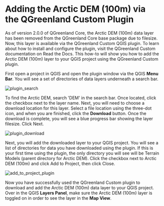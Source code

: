 # Adding the Arctic DEM (100m) via the QGreenland Custom Plugin

As of version 2.0.0 of QGreenland Core, the Arctic DEM (100m) data layer has been removed from the 
QGreenland Core base package due to filesize. Now, this layer is available via the QGreenland Custom
QGIS plugin. To learn about how to install and configure the plugin, visit the QGreenland Custom documentation
on Read the Docs. This how-to will show you how to add the Arctic DEM (100m) layer to your QGIS project
using the QGreenland Custom plugin.

First open a project in QGIS and open the plugin window via the QGIS **Menu Bar**. 
You will see a set of directories of data layers underneath a search bar. 

![plugin_search](_images/plugin_search.jpg)

To find the Arctic DEM, search 'DEM' in the search bar. Once located, click the checkbox next to the layer name. 
Next, you will need to choose a download location for this layer. Select a file location using the three-dot icon,
and when you are finished, click the **Download** button. Once the download is complete, you will see a blue 
progress bar showing the layer filesize. Click Next. 

![plugin_download](_images/plugin_download.jpg)

Next, you will add the downloaded layer to your QGIS project. You will see a list of directories for data you have
downloaded using the plugin. If this is your first time using the plugin, the only directory you will see will be 
Terrain Models (parent directory for Arctic DEM). Click the checkbox next to Arctic DEM (100m) and click 
Add to Project, then click Close.

![add_to_project_plugin](_images/add_to_project_plugin.jpg)

Now you have successfully used the QGreenland Custom plugin to download and add the Arctic DEM (100m) data layer to 
your QGIS project. Over in the QGIS **Layers Panel**, make sure the Arctic DEM (100m) layer is toggled on in order 
to see the layer in the **Map View**.
